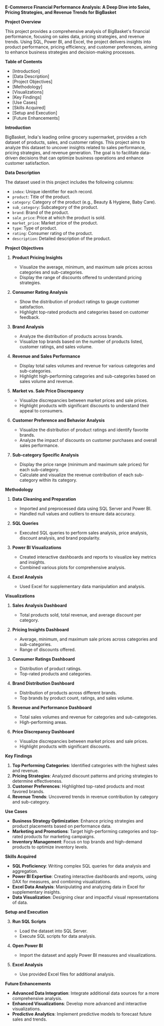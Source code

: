 **E-Commerce Financial Performance Analysis: A Deep Dive into Sales, Pricing Strategies, and Revenue Trends for BigBasket**

**Project Overview**

This project provides a comprehensive analysis of BigBasket's financial performance, focusing on sales data, pricing strategies, and revenue trends. Using SQL, Power BI, and Excel, the project delivers insights into product performance, pricing efficiency, and customer preferences, aiming to enhance business strategies and decision-making processes.

**Table of Contents**

- [Introduction]
- [Data Description]
- [Project Objectives]
- [Methodology]
- [Visualizations]
- [Key Findings]
- [Use Cases]
- [Skills Acquired]
- [Setup and Execution]
- [Future Enhancements]


**Introduction**

BigBasket, India's leading online grocery supermarket, provides a rich dataset of products, sales, and customer ratings. This project aims to analyze this dataset to uncover insights related to sales performance, pricing strategies, and revenue generation. The goal is to facilitate data-driven decisions that can optimize business operations and enhance customer satisfaction.

**Data Description**

The dataset used in this project includes the following columns:
- `index`: Unique identifier for each record.
- `product`: Title of the product.
- `category`: Category of the product (e.g., Beauty & Hygiene, Baby Care).
- `sub_category`: Subcategory of the product.
- `brand`: Brand of the product.
- `sale_price`: Price at which the product is sold.
- `market_price`: Market price of the product.
- `type`: Type of product.
- `rating`: Consumer rating of the product.
- `description`: Detailed description of the product.

**Project Objectives**

1. **Product Pricing Insights**
   - Visualize the average, minimum, and maximum sale prices across categories and sub-categories.
   - Display the range of discounts offered to understand pricing strategies.

2. **Consumer Rating Analysis**
   - Show the distribution of product ratings to gauge customer satisfaction.
   - Highlight top-rated products and categories based on customer feedback.

3. **Brand Analysis**
   - Analyze the distribution of products across brands.
   - Visualize top brands based on the number of products listed, customer ratings, and sales volume.

4. **Revenue and Sales Performance**
   - Display total sales volumes and revenue for various categories and sub-categories.
   - Highlight high-performing categories and sub-categories based on sales volume and revenue.

5. **Market vs. Sale Price Discrepancy**
   - Visualize discrepancies between market prices and sale prices.
   - Highlight products with significant discounts to understand their appeal to consumers.

6. **Customer Preference and Behavior Analysis**
   - Visualize the distribution of product ratings and identify favorite brands.
   - Analyze the impact of discounts on customer purchases and overall sales performance.

7. **Sub-category Specific Analysis**
   - Display the price range (minimum and maximum sale prices) for each sub-category.
   - Calculate and visualize the revenue contribution of each sub-category within its category.

**Methodology**

1. **Data Cleaning and Preparation**
   - Imported and preprocessed data using SQL Server and Power BI.
   - Handled null values and outliers to ensure data accuracy.

2. **SQL Queries**
   - Executed SQL queries to perform sales analysis, price analysis, discount analysis, and brand popularity.

3. **Power BI Visualizations**
   - Created interactive dashboards and reports to visualize key metrics and insights.
   - Combined various plots for comprehensive analysis.

4. **Excel Analysis**
   - Used Excel for supplementary data manipulation and analysis.

**Visualizations**

1. **Sales Analysis Dashboard**
   - Total products sold, total revenue, and average discount per category.

2. **Pricing Insights Dashboard**
   - Average, minimum, and maximum sale prices across categories and sub-categories.
   - Range of discounts offered.

3. **Consumer Ratings Dashboard**
   - Distribution of product ratings.
   - Top-rated products and categories.

4. **Brand Distribution Dashboard**
   - Distribution of products across different brands.
   - Top brands by product count, ratings, and sales volume.

5. **Revenue and Performance Dashboard**
   - Total sales volumes and revenue for categories and sub-categories.
   - High-performing areas.

6. **Price Discrepancy Dashboard**
   - Visualize discrepancies between market prices and sale prices.
   - Highlight products with significant discounts.

**Key Findings**

1. **Top Performing Categories**: Identified categories with the highest sales and revenue.
2. **Pricing Strategies**: Analyzed discount patterns and pricing strategies to determine effectiveness.
3. **Customer Preferences**: Highlighted top-rated products and most favored brands.
4. **Revenue Trends**: Uncovered trends in revenue contribution by category and sub-category.

**Use Cases**

- **Business Strategy Optimization**: Enhance pricing strategies and product placements based on performance data.
- **Marketing and Promotions**: Target high-performing categories and top-rated products for marketing campaigns.
- **Inventory Management**: Focus on top brands and high-demand products to optimize inventory levels.

**Skills Acquired**

- **SQL Proficiency**: Writing complex SQL queries for data analysis and aggregation.
- **Power BI Expertise**: Creating interactive dashboards and reports, using DAX for measures, and combining visualizations.
- **Excel Data Analysis**: Manipulating and analyzing data in Excel for supplementary insights.
- **Data Visualization**: Designing clear and impactful visual representations of data.

**Setup and Execution**

3. **Run SQL Scripts**
   - Load the dataset into SQL Server.
   - Execute SQL scripts for data analysis.

4. **Open Power BI**
   - Import the dataset and apply Power BI measures and visualizations.

5. **Excel Analysis**
   - Use provided Excel files for additional analysis.

**Future Enhancements**

- **Advanced Data Integration**: Integrate additional data sources for a more comprehensive analysis.
- **Enhanced Visualizations**: Develop more advanced and interactive visualizations.
- **Predictive Analytics**: Implement predictive models to forecast future sales and trends.

